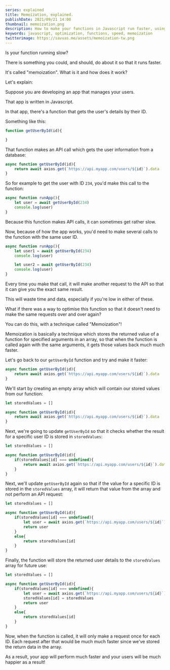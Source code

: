 ```yaml
---
series: explained
title: Memoization, explained.
publishDate: 2021/09/21 14:00
thumbnail: memoization.png
description: How to make your functions in Javascript run faster, using memoization
keywords: javascript, optimization, functions, speed, memoization
twitterimage: https://savvas.me/assets/memoization-tw.png
---
```


Is your function running slow?

There is something you could, and should, do about it so that it runs faster.

It's called "memoization". What is it and how does it work?

Let's explain:

Suppose you are developing an app that manages your users.

That app is written in Javascript.

In that app, there's a function that gets the user's details by their ID.

Something like this:

```js
function getUserById(id){

}
```

That function makes an API call which gets the user information from a database:

```js
async function getUserById(id){
    return await axios.get(`https://api.myapp.com/users/${id}`).data
}
```

So for example to get the user with ID `234`, you'd make this call to the function:

```js
async function runApp(){
    let user = await getUserById(234)
    console.log(user)
}
```

Because this function makes API calls, it can sometimes get rather slow. 

Now, because of how the app works, you'd need to make several calls to the function with the same user ID.

```js
async function runApp(){
    let user1 = await getUserById(234)
    console.log(user)

    let user2 = await getUserById(234)
    console.log(user)
}
```

Every time you make that call, it will make another request to the API so that it can give you the exact same result.

This will waste time and data, especially if you're low in either of these.

What if there was a way to optimise this function so that it doesn't need to make the same requests over and over again?

You can do this, with a technique called "Memoization"!

Memoization is basically a technique which stores the returned value of a function for specified arguments in an array, so that when the function is called again with the same arguments, it gets those values back much much faster.

Let's go back to our `getUserById` function and try and make it faster:

```js
async function getUserById(id){
    return await axios.get(`https://api.myapp.com/users/${id}`).data
}
```

We'll start by creating an empty array which will contain our stored values from our function:

```js
let storedValues = []

async function getUserById(id){
    return await axios.get(`https://api.myapp.com/users/${id}`).data
}
```

Next, we're going to update `getUserById` so that it checks whether the result for a specific user ID is stored in `storedValues`:

```js
let storedValues = []

async function getUserById(id){
    if(storedValues[id] === undefined){
        return await axios.get(`https://api.myapp.com/users/${id}`).data
    }
}
```

Next, we'll update `getUserById` again so that if the value for a specific ID is stored in the `storedValues` array, it will return that value from the array and not perform an API request:

```js
let storedValues = []

async function getUserById(id){
    if(storedValues[id] === undefined){
        let user = await axios.get(`https://api.myapp.com/users/${id}`).data
        return user
    }
    else{
        return storedValues[id]
    }
}
```

Finally, the function will store the returned user details to the `storedValues` array for future use:

```js
let storedValues = []

async function getUserById(id){
    if(storedValues[id] === undefined){
        let user = await axios.get(`https://api.myapp.com/users/${id}`).data
        storedValues[id] = storedValues
        return user
    }
    else{
        return storedValues[id]
    }
}
```

Now, when the function is called, it will only make a request once for each ID. Each request after that would be much much faster since we've stored the return data in the array.

As a result, your app will perform much faster and your users will be much happier as a result!